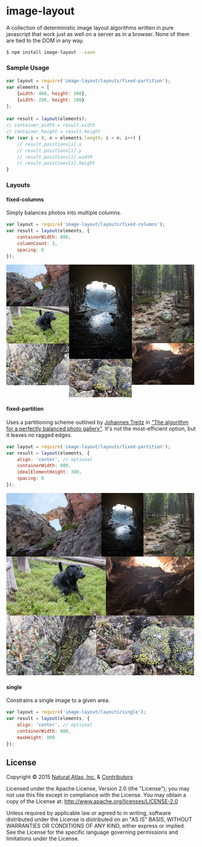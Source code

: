 # image-layout

A collection of deterministic image layout algorithms written in pure javascript that work just as well on a server as in a browser. None of them are tied to the DOM in any way.

```sh
$ npm install image-layout --save
```

### Sample Usage
```js
var layout = require('image-layout/layouts/fixed-partition');
var elements = [
	{width: 400, height: 300},
	{width: 200, height: 100}
];

var result = layout(elements);
// container_width = result.width
// container_height = result.height
for (var i = 0, n = elements.length; i < n; i++) {
	// result.positions[i].x
	// result.positions[i].y
	// result.positions[i].width
	// result.positions[i].height
}
```

### Layouts

#### fixed-columns

Simply balances photos into multiple columns.

```js
var layout = require('image-layout/layouts/fixed-columns');
var result = layout(elements, {
    containerWidth: 800,
    columnCount: 3,
    spacing: 0
});
```

<img src="./docs/fixed-columns.jpg?raw=true" width="500" />

#### fixed-partition

Uses a partitioning scheme outlined by [Johannes Treitz](https://twitter.com/jtreitz) in ["The algorithm for a perfectly balanced photo gallery"](https://www.crispymtn.com/stories/the-algorithm-for-a-perfectly-balanced-photo-gallery). It's not the most-efficient option, but it leaves no ragged edges.

```js
var layout = require('image-layout/layouts/fixed-partition');
var result = layout(elements, {
    align: 'center', // optional
    containerWidth: 800,
    idealElementHeight: 300,
    spacing: 0
});
```

<img src="./docs/fixed-partition.jpg?raw=true" width="500" />


#### single

Constrains a single image to a given area.

```js
var layout = require('image-layout/layouts/single');
var result = layout(elements, {
    align: 'center', // optional
    containerWidth: 800,
    maxHeight: 800
});
```

## License

Copyright &copy; 2015 [Natural Atlas, Inc.](https://github.com/naturalatlas) & [Contributors](https://github.com/naturalatlas/image-layout/graphs/contributors)

Licensed under the Apache License, Version 2.0 (the "License"); you may not use this file except in compliance with the License. You may obtain a copy of the License at: http://www.apache.org/licenses/LICENSE-2.0

Unless required by applicable law or agreed to in writing, software distributed under the License is distributed on an "AS IS" BASIS, WITHOUT WARRANTIES OR CONDITIONS OF ANY KIND, either express or implied. See the License for the specific language governing permissions and limitations under the License.
